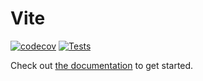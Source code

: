# Vite
[![codecov](https://codecov.io/gh/vite-cloud/vite/branch/main/graph/badge.svg?token=2OSGR5J75F)](https://codecov.io/gh/vite-cloud/vite)
[![Tests](https://github.com/vite-cloud/vite/actions/workflows/tests.yml/badge.svg)](https://github.com/vite-cloud/vite/actions/workflows/tests.yml)

Check out [the documentation](vite.cloud/docs) to get started.

